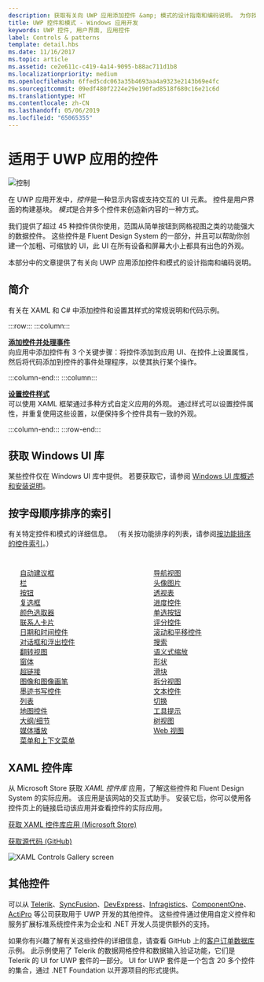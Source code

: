 ```yaml
---
description: 获取有关向 UWP 应用添加控件 &amp; 模式的设计指南和编码说明。 为你找到了超过 45 种功能强大的控件，这些控件可与你的应用结合使用。
title: UWP 控件和模式 - Windows 应用开发
keywords: UWP 控件, 用户界面, 应用控件
label: Controls & patterns
template: detail.hbs
ms.date: 11/16/2017
ms.topic: article
ms.assetid: ce2e611c-c419-4a14-9095-b88ac711d1b8
ms.localizationpriority: medium
ms.openlocfilehash: 6ffed5cdc063a35b4693aa4a9323e2143b69e4fc
ms.sourcegitcommit: 09edf480f2224e29e190fad8518f680c16e21c6d
ms.translationtype: HT
ms.contentlocale: zh-CN
ms.lasthandoff: 05/06/2019
ms.locfileid: "65065355"
---
```

# <a name="controls-for-uwp-apps"></a>适用于 UWP 应用的控件 

![控制](../images/controls-2x.png)

在 UWP 应用开发中，<i>控件</i>是一种显示内容或支持交互的 UI 元素。 控件是用户界面的构建基块。 <i>模式</i>是合并多个控件来创造新内容的一种方式。

我们提供了超过 45 种控件供你使用，范围从简单按钮到网格视图之类的功能强大的数据控件。  这些控件是 Fluent Design System 的一部分，并且可以帮助你创建一个加粗、可缩放的 UI，此 UI 在所有设备和屏幕大小上都具有出色的外观。 

本部分中的文章提供了有关向 UWP 应用添加控件和模式的设计指南和编码说明。 

## <a name="intro"></a>简介

有关在 XAML 和 C# 中添加控件和设置其样式的常规说明和代码示例。

:::row:::
    :::column:::
      <p><b><a href="controls-and-events-intro.md">添加控件并处理事件</a></b> <br/>
向应用中添加控件有 3 个关键步骤：将控件添加到应用 UI、在控件上设置属性，然后将代码添加到控件的事件处理程序，以使其执行某个操作。</p>
    :::column-end:::
    :::column:::
      <p><b><a href="xaml-styles.md">设置控件样式</a></b> <br/>
可以使用 XAML 框架通过多种方式自定义应用的外观。 通过样式可以设置控件属性，并重复使用这些设置，以便保持多个控件具有一致的外观。</p>
    :::column-end:::
:::row-end:::

## <a name="get-the-windows-ui-library"></a>获取 Windows UI 库
某些控件仅在 Windows UI 库中提供。 若要获取它，请参阅 [Windows UI 库概述和安装说明](/uwp/toolkits/winui/)。

## <a name="alphabetical-index"></a>按字母顺序排序的索引 

有关特定控件和模式的详细信息。 （有关按功能排序的列表，请参阅<a href="controls-by-function.md">按功能排序的控件索引</a>。）

<div style="column-count: 2; column-gap: 40px; margin-top: 40px;" >
<ul style="margin-top: 0px; padding-top: 0px; list-style-type: none;">
<li style="list-style-type: none;"><a href="auto-suggest-box.md">自动建议框</a></li>

<li style="list-style-type: none;"><a href="app-bars.md">栏</a></li>

<li style="list-style-type: none;"><a href="buttons.md">按钮</a></li>

<li style="list-style-type: none;"><a href="checkbox.md">复选框</a></li>

<li style="list-style-type: none;"><a href="color-picker.md">颜色选取器</a></li>

<li style="list-style-type: none;"><a href="contact-card.md">联系人卡片</a></li>

<li style="list-style-type: none;"><a href="date-and-time.md">日期和时间控件</a></li>

<li style="list-style-type: none;"><a href="dialogs-and-flyouts/index.md">对话框和浮出控件</a></li>

<li style="list-style-type: none;"><a href="flipview.md">翻转视图</a></li>

<li style="list-style-type: none;"><a href="forms.md">窗体</a></li>

<li style="list-style-type: none;"><a href="hyperlinks.md">超链接</a></li>

<li style="list-style-type: none;"><a href="images-imagebrushes.md">图像和图像画笔</a></li>

<li style="list-style-type: none;"><a href="inking-controls.md">墨迹书写控件</a></li>

<li style="list-style-type: none;"><a href="lists.md">列表</a></li>

<li style="list-style-type: none;"><a href="../../maps-and-location/controls-map.md">地图控件</a></li>

<li style="list-style-type: none;"><a href="master-details.md">大纲/细节</a></li>

<li style="list-style-type: none;"><a href="media-playback.md">媒体播放</a></li>

<li style="list-style-type: none;"><a href="menus.md">菜单和上下文菜单</a></li>

<li style="list-style-type: none;"><a href="navigationview.md">导航视图</a></li>

<li style="list-style-type: none;"><a href="person-picture.md">头像图片</a></li>

<li style="list-style-type: none;"><a href="pivot.md">透视表</a></li>

<li style="list-style-type: none;"><a href="progress-controls.md">进度控件</a></li>

<li style="list-style-type: none;"><a href="radio-button.md">单选按钮</a></li>

<li style="list-style-type: none;"><a href="rating.md">评分控件</a></li>

<li style="list-style-type: none;"><a href="scroll-controls.md">滚动和平移控件</a></li>

<li style="list-style-type: none;"><a href="search.md">搜索</a></li>

<li style="list-style-type: none;"><a href="semantic-zoom.md">语义式缩放</a></li>

<li style="list-style-type: none;"><a href="shapes.md">形状</a></li>

<li style="list-style-type: none;"><a href="slider.md">滑块</a></li>

<li style="list-style-type: none;"><a href="split-view.md">拆分视图</a></li>

<li style="list-style-type: none;"><a href="text-controls.md">文本控件</a></li>


<li style="list-style-type: none;"><a href="toggles.md">切换</a></li>
<li style="list-style-type: none;"><a href="tooltips.md">工具提示</a></li>

<li style="list-style-type: none;"><a href="tree-view.md">树视图</a></li>

<li style="list-style-type: none;"><a href="web-view.md">Web 视图</a></li>
</ul>
</div>

## <a name="xaml-controls-gallery"></a>XAML 控件库

从 Microsoft Store 获取 _XAML 控件库_ 应用，了解这些控件和 Fluent Design System 的实际应用。 该应用是该网站的交互式助手。 安装它后，你可以使用各控件页上的链接启动该应用并查看控件的实际应用。

<a href="https://www.microsoft.com/store/productId/9MSVH128X2ZT">获取 XAML 控件库应用 (Microsoft Store)</a>

<a href="https://github.com/Microsoft/Xaml-Controls-Gallery">获取源代码 (GitHub)</a>

<img src="images/xaml-controls-gallery.png" alt="XAML Controls Gallery screen" />

## <a name="additional-controls"></a>其他控件

可以从 <a href="https://www.telerik.com/">Telerik</a>、<a href="https://www.syncfusion.com/products/uwp">SyncFusion</a>、<a href="https://www.devexpress.com/Products/NET/Controls/Win10Apps/">DevExpress</a>、<a href="https://www.infragistics.com/products/universal-windows-platform">Infragistics</a>、<a href="https://www.componentone.com/Studio/Platform/UWP">ComponentOne</a>、<a href="https://www.actiprosoftware.com/products/controls/universal">ActiPro</a> 等公司获取用于 UWP 开发的其他控件。 这些控件通过使用自定义控件和服务扩展标准系统控件来为企业和 .NET 开发人员提供额外的支持。  

如果你有兴趣了解有关这些控件的详细信息，请查看 GitHub 上的<a href="https://github.com/Microsoft/Windows-appsample-customers-orders-database">客户订单数据库</a>示例。 此示例使用了 Telerik 的数据网格控件和数据输入验证功能，它们是 Telerik 的 UI for UWP 套件的一部分。 UI for UWP 套件是一个包含 20 多个控件的集合，通过 .NET Foundation 以开源项目的形式提供。
